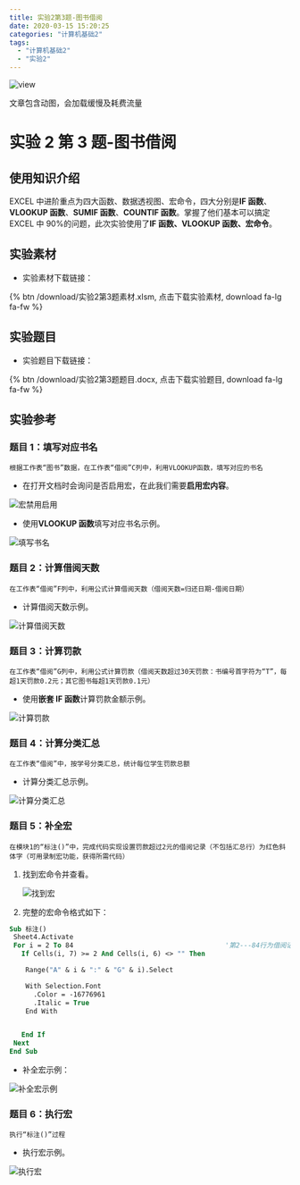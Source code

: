 ```yaml
---
title: 实验2第3题-图书借阅
date: 2020-03-15 15:20:25
categories: "计算机基础2"
tags:
  - "计算机基础2"
  - "实验2"
---
```


![view](http://pic.baotienan.top/blog_picgo/实验2第3题.jpg)

<div class="note info"><p>文章包含动图，会加载缓慢及耗费流量</p></div>
<!--more-->

# 实验 2 第 3 题-图书借阅

## 使用知识介绍

EXCEL 中进阶重点为四大函数、数据透视图、宏命令，四大分别是**IF 函数**、**VLOOKUP 函数**、**SUMIF 函数**、**COUNTIF 函数**。掌握了他们基本可以搞定 EXCEL 中 90%的问题，此次实验使用了**IF 函数、VLOOKUP 函数、宏命令**。

## 实验素材

- 实验素材下载链接：

{% btn  /download/实验2第3题素材.xlsm, 点击下载实验素材, download fa-lg fa-fw %}

## 实验题目

- 实验题目下载链接：

{% btn /download/实验2第3题题目.docx, 点击下载实验题目, download fa-lg fa-fw %}

## 实验参考

### 题目 1：填写对应书名

`根据工作表“图书”数据，在工作表“借阅”C列中，利用VLOOKUP函数，填写对应的书名`

- 在打开文档时会询问是否启用宏，在此我们需要**启用宏内容**。

![宏禁用启用](http://pic.baotienan.top/blog_picgo/打开文档启用宏内容.png)

- 使用**VLOOKUP 函数**填写对应书名示例。

![填写书名](http://pic.baotienan.top/blog_picgo/实验2第3题-图书借阅书名.gif)

### 题目 2：计算借阅天数

`在工作表“借阅”F列中，利用公式计算借阅天数（借阅天数=归还日期-借阅日期）`

- 计算借阅天数示例。

![计算借阅天数](http://pic.baotienan.top/blog_picgo/实验2第3题-借阅天数.gif)

### 题目 3：计算罚款

`在工作表“借阅”G列中，利用公式计算罚款（借阅天数超过30天罚款：书编号首字符为“T”，每超1天罚款0.2元；其它图书每超1天罚款0.1元）`

- 使用**嵌套 IF 函数**计算罚款金额示例。

![计算罚款](http://pic.baotienan.top/blog_picgo/实验2第3题-罚款.gif)

### 题目 4：计算分类汇总

`在工作表“借阅”中，按学号分类汇总，统计每位学生罚款总额`

- 计算分类汇总示例。

![计算分类汇总](http://pic.baotienan.top/blog_picgo/实验2第3题-分类汇总.gif)

### 题目 5：补全宏

`在模块1的“标注()”中，完成代码实现设置罚款超过2元的借阅记录（不包括汇总行）为红色斜体字（可用录制宏功能，获得所需代码）`

1. 找到宏命令并查看。

   ![找到宏](http://pic.baotienan.top/blog_picgo/实验2第3题-找到宏命令.png)

2. 完整的宏命令格式如下：

```vb
Sub 标注()
 Sheet4.Activate
 For i = 2 To 84                                      '第2---84行为借阅记录
   If Cells(i, 7) >= 2 And Cells(i, 6) <> "" Then

    Range("A" & i & ":" & "G" & i).Select

    With Selection.Font
      .Color = -16776961                                              '此处增加代码
      .Italic = True
    End With


   End If
 Next
End Sub
```

- 补全宏示例：

![补全宏示例](http://pic.baotienan.top/blog_picgo/实验2第3题-补全宏.gif)

### 题目 6：执行宏

`执行“标注()”过程`

- 执行宏示例。

![执行宏](http://pic.baotienan.top/blog_picgo/实验2第3题-使用宏.gif)
